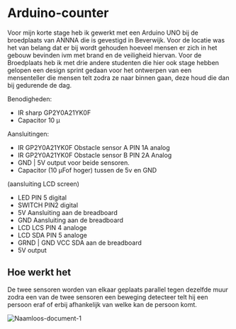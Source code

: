 # Arduino-counter

Voor mijn korte stage heb ik gewerkt met een Arduino UNO bij de broedplaats van ANNNA die is gevestigd in Beverwijk. Voor de locatie was het van belang dat er 
bij wordt gehouden hoeveel mensen er zich in het gebouw bevinden ivm met brand en de veiligheid hiervan. Voor de Broedplaats heb ik met drie andere studenten die hier ook stage hebben
gelopen een design sprint gedaan voor het ontwerpen van een mensenteller die mensen telt zodra ze naar binnen gaan, deze houd die dan bij gedurende de dag.

Benodigheden:
* IR sharp GP2Y0A21YK0F
* Capacitor 10 µ

Aansluitingen:
* IR GP2Y0A21YK0F  Obstacle sensor A PIN 1A analog
* IR GP2Y0A21YK0F  Obstacle sensor B PIN 2A Analog
* GND | 5V output voor beide sensoren.
* Capacitor (10 µFof hoger) tussen de 5v en GND

(aansluiting LCD screen)
* LED PIN 5 digital
* SWITCH PIN2 digital
* 5V Aansluiting aan de breadboard
* GND Aansluiting aan de breadboard
* LCD LCS PIN 4 analoge 
* LCD SDA PIN 5 analoge 
* GRND | GND VCC SDA aan de breadboard
* 5V output


## Hoe werkt het 
De twee sensoren worden van elkaar geplaats parallel tegen dezelfde muur zodra een van de twee sensoren een beweging detecteer telt hij een persoon eraf of erbij afhankelijk van welke kan de persoon komt.

<img src="https://i.ibb.co/RCtRGRq/Naamloos-document-1.png" alt="Naamloos-document-1" border="0">
